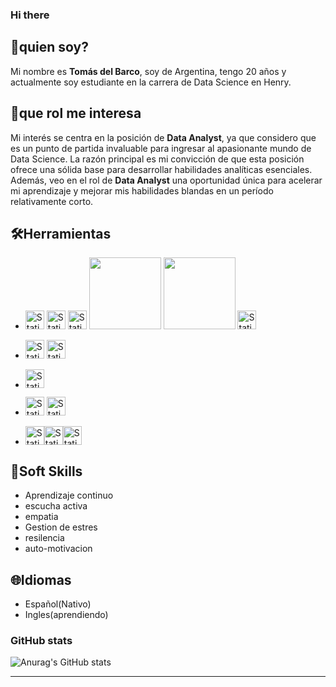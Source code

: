 

### Hi there

## 🫡quien soy?
Mi nombre es **Tomás del Barco**, soy de Argentina, tengo 20 años y actualmente soy estudiante en la carrera de Data Science en Henry.

## 💼que rol me interesa
Mi interés se centra en la posición de **Data Analyst**, ya que considero que es un punto de partida invaluable para ingresar al apasionante mundo de Data Science.
La razón principal es mi convicción de que esta posición ofrece una sólida base para desarrollar habilidades analíticas esenciales.
Además, veo en el rol de **Data Analyst** una oportunidad única para acelerar mi aprendizaje y mejorar mis habilidades blandas en un período relativamente corto.


<!--
Una vez me sienta sólido en mi papel como analista de datos, mi objetivo es ampliar mi horizonte profesional adentrándome en otras áreas cruciales del campo. Aspiro a explorar los desafíos que ofrece el Data Engineering, donde puedo aplicar y expandir mi destreza técnica en la construcción y gestión de infraestructuras de datos robustas.
Además, tengo la intención de evolucionar hacia el rol de Data Scientist. Me atrae la perspectiva de utilizar la ciencia de datos para descubrir patrones, generar insights significativos y contribuir a la toma de decisiones estratégicas. Estas ambiciones reflejan mi compromiso constante con el aprendizaje y la evolución en este emocionante campo, donde cada etapa representa una oportunidad para crecer y contribuir de manera significativa."-->
##  🛠️Herramientas

<!-- ![Static Badge](https://img.shields.io/badge/holamundo-ffffff?style=for-the-badge&logo=Python) -->
* <img style="height: 30px" alt="Static Badge" src="https://img.shields.io/badge/Python-131517?style=for-the-badge&logo=Python"> <img style="height: 30px" alt="Static Badge" src="https://img.shields.io/badge/Numpy-131517?style=for-the-badge&logo=numpy"> <img style="height: 30px" alt="Static Badge" src="https://img.shields.io/badge/Pandas-131517?style=for-the-badge&logo=pandas"> <img src="https://img.shields.io/badge/MatPlot-131517?style=for-the-badge&amp;logo=Alwaysdata&amp;logoColor=white;" style="width: 115px"> <img src="https://img.shields.io/badge/SeaBorn-131517?style=for-the-badge&amp;logo=plotly&amp;logoColor=white" style="width: 115px"> <img style="height: 30px" alt="Static Badge" src="https://img.shields.io/badge/SQLAlchemy-131517?style=for-the-badge&logo=sqlalchemy">
* <img style="height: 30px" alt="Static Badge" src="https://img.shields.io/badge/ScikitLearn-131517?style=for-the-badge&logo=scikitlearn"> <img style="height: 30px" alt="Static Badge" src="https://img.shields.io/badge/TensorFlow-131517?style=for-the-badge&logo=tensorflow">

* <img style="height: 30px" alt="Static Badge" src="https://img.shields.io/badge/MySQL-131517?style=for-the-badge&logo=mysql"><!--<img style="height: 30px" alt="Static Badge" src="https://img.shields.io/badge/MongoDB-131517?style=for-the-badge&logo=mongodb">-->

* <img style="height: 30px" alt="Static Badge" src="https://img.shields.io/badge/PowerBI-131517?style=for-the-badge&logo=powerbi"> <img style="height: 30px" alt="Static Badge" src="https://img.shields.io/badge/Tableau-131517?style=for-the-badge&logo=tableau">

* <img style="height: 30px" alt="Static Badge" src="https://img.shields.io/badge/Docker-131517?style=for-the-badge&logo=docker"><img style="height: 30px" alt="Static Badge" src="https://img.shields.io/badge/PowerShell-131517?style=for-the-badge&logo=powershell"><img style="height: 30px" alt="Static Badge" src="https://img.shields.io/badge/Render-131517?style=for-the-badge&logo=render">
<!--https://upload.wikimedia.org/wikipedia/commons/8/84/Matplotlib_icon.svg-->
<!-- <img style="height: 30px" alt="Static Badge" src="https://img.shields.io/badge/Excel-131517?style=for-the-badge&logo=microsoftexcel"> -->
<!-- <img style="height: 30px" alt="Static Badge" src="https://img.shields.io/badge/Looker-131517?style=for-the-badge&logo=looker"> -->
<!-- <img style="height: 30px" alt="Static Badge" src="https://img.shields.io/badge/VisualStudioCode-131517?style=for-the-badge&logo=visualstudiocode">-->

## 🤝Soft Skills
* Aprendizaje continuo
* escucha activa
* empatia
* Gestion de estres
* resilencia
* auto-motivacion



## 🌐Idiomas 
* Español(Nativo)
* Ingles(aprendiendo)


### GitHub stats


![Anurag's GitHub stats](https://github-readme-stats.vercel.app/api?username=tDelbarco&show_icons=true&theme=radical)
<hr>

